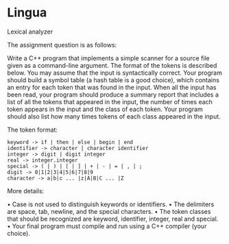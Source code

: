 # Lingua
Lexical analyzer 

The assignment question is as follows:

Write a C++ program that implements a simple scanner for a source file given as a command-line argument. The format of the tokens is described below. You may assume that the input is syntactically correct. Your program should build a symbol table (a hash table is a good choice), which contains an entry for each token that was found in the input. When all the input has been read, your program should produce a summary report that includes a list of all the tokens that appeared in the input, the number of times each token appears in the input and the class of each token. Your program should also list how many times tokens of each class appeared in the input.

The token format:

	keyword -> if | then | else | begin | end
	identifier -> character | character identifier
	integer -> digit | digit integer
	real -> integer.integer
	special -> ( | ) | [ | ] | + | - | = | , | ;
	digit -> 0|1|2|3|4|5|6|7|8|9
	character -> a|b|c ... |z|A|B|C ... |Z

More details:

•	Case is not used to distinguish keywords or identifiers.
•	The delimiters are space, tab, newline, and the special characters. 
•	The token classes that should be recognized are keyword, identifier, integer, real and special.
•	Your final program must compile and run using a C++ compiler (your choice). 
